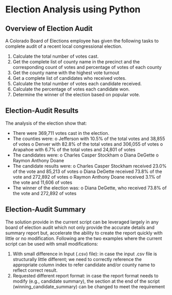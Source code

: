 # Election Analysis using Python
## Overview of Election Audit
A Colorado Board of Elections employee has given the following tasks to complete audit of a recent local congressional election.
1.	Calculate the total number of votes cast.
2.	Get the complete list of county name in the precinct and the corresponding count of votes and percentage of votes of each county
3.	Get the county name with the highest vote turnout
4.	Get a complete list of candidates who received votes.
5.	Calculate the total number of votes each candidate received.
6.	Calculate the percentage of votes each candidate won.
7.	Determine the winner of the election based on popular vote.
## Election-Audit Results
The analysis of the election show that:
-	There were 369,711 votes cast in the election.
-	The counties were:
o	Jefferson with 10.5% of the total votes and 38,855 of votes
o	Denver with 82.8% of the total votes and 306,055 of votes
o	Arapahoe with 6.7% of the total votes and 24,801 of votes
-	The candidates were:
o	Charles Casper Stockham
o	Diana DeGette
o	Raymon Anthony Doane
-	The candidate results were:
o	Charles Casper Stockham received 23.0% of the vote and 85,213 of votes
o	Diana DeGette received 73.8% of the vote and 272,892 of votes
o	Raymon Anthony Doane received 3.1% of the vote and 11,606 of votes
-	The winner of the election was:
o	Diana DeGette, who received 73.8% of the vote and 272,892 of votes
## Election-Audit Summary
The solution provide in the current script can be leveraged largely in any board of election audit which not only provide the accurate details and summary report but, accelerate the ability to create the report quickly with little or no modification.
Following are the two examples where the current script can be used with small modifications:
1.	With small difference in Input (.csv) file): in case the input .csv file is structurally little different; we need to correctly reference the appropriate column index to refer candidate and/or county name to reflect correct result.
2.	Requested different report format: in case the report format needs to modify (e.g., candidate summary), the section at the end of the script (winning_candidate_summary) can be changed to meet the requirement
